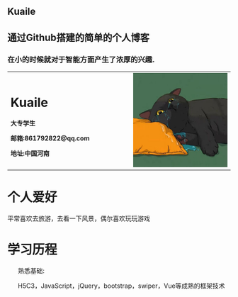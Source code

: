 <section class="page-header">
    <h1 class="project-name">Kuaile</h1>
    <h2 class="project-tagline">通过Github搭建的简单的个人博客</h2>
    <h3>在小的时候就对于智能方面产生了浓厚的兴趣.</h3>
    <!-- <a href="#" class="btn">按钮</a> -->
</section>

<table border="0">
    <tr>
        <td width="55%">
        <h1>Kuaile</h1>
            <p><b>大专学生</b></p>
            <p><b>邮箱:861792822@qq.com</b></p>
            <p><b>地址:中国河南</b></p>
        </td>
        <td width="45%">
            <img src="https://github.com/KuailEzjj/KuailE/blob/gh-pages/QQ%E5%9B%BE%E7%89%8720211211231944.jpg">
        </td>
    </tr>
</table>

<h1>
    <a id="header-3" class="anchor" href="#header-3" aria-hidden="true" one-link-mark="yes"><span class="octicon octicon-link"></span></a>
    个人爱好
</h1>
<p>平常喜欢去旅游，去看一下风景，偶尔喜欢玩玩游戏</p>

<h1>
    <a id="header-3" class="anchor" href="#header-3" aria-hidden="true" one-link-mark="yes"><span class="octicon octicon-link"></span></a>
    学习历程
</h1>

<ul class="task-list">
<p>熟悉基础:</p>
    <li>H5C3，JavaScript，jQuery，bootstrap，swiper，Vue等成熟的框架技术</li>

